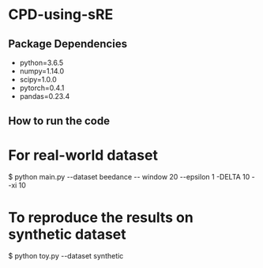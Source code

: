 # CPD-using-sRE
## Package Dependencies 
- python=3.6.5
- numpy=1.14.0
- scipy=1.0.0
- pytorch=0.4.1
- pandas=0.23.4
## How to run the code
# For real-world dataset
$ python main.py --dataset beedance -- window 20  --epsilon 1 -DELTA 10 --xi 10
# To reproduce the results on synthetic dataset
$ python toy.py --dataset synthetic
